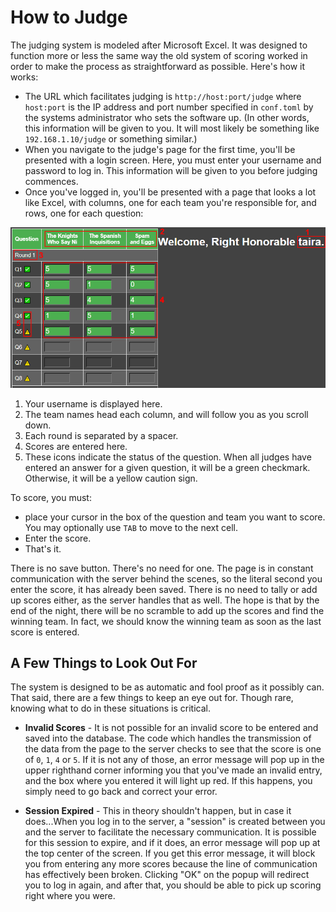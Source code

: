 # How to Judge

The judging system is modeled after Microsoft Excel. It was designed to function more or less the same way the old system of scoring worked in order to make the process as straightforward as possible. Here's how it works:

- The URL which facilitates judging is `http://host:port/judge` where `host:port` is the IP address and port number specified in `conf.toml` by the systems administrator who sets the software up. (In other words, this information will be given to you. It will most likely be something like `192.168.1.10/judge` or something similar.)
-  When you navigate to the judge's page for the first time, you'll be presented with a login screen. Here, you must enter your username and password to log in. This information will be given to you before judging commences.
- Once you've logged in, you'll be presented with a page that looks a lot like Excel, with columns, one for each team you're responsible for, and rows, one for each question:

![Judge's page](img/judge-page.png "Judge's Page")

1. Your username is displayed here.
2. The team names head each column, and will follow you as you scroll down.
3. Each round is separated by a spacer.
4. Scores are entered here.
5. These icons indicate the status of the question. When all judges have entered an answer for a given question, it will be a green checkmark. Otherwise, it will be a yellow caution sign.

To score, you must:

  -  place your cursor in the box of the question and team you want to score. You may optionally use `TAB` to move to the next cell.
  - Enter the score.
  - That's it.


  There is no save button. There's no need for one. The page is in constant communication with the server behind the scenes, so the literal second you enter the score, it has already been saved. There is no need to tally or add up scores either, as the server handles that as well. The hope is that by the end of the night, there will be no scramble to add up the scores and find the winning team. In fact, we should know the winning team as soon as the last score is entered.

## A Few Things to Look Out For
The system is designed to be as automatic and fool proof as it possibly can. That said, there are a few things to keep an eye out for. Though rare, knowing what to do in these situations is critical.

- **Invalid Scores** - It is not possible for an invalid score to be entered and saved into the database. The code which handles the transmission of the data from the page to the server checks to see that the score is one of `0`, `1`, `4` or `5`. If it is not any of those, an error message will pop up in the upper righthand corner informing you that you've made an invalid entry, and the box where you entered it will light up red. If this happens, you simply need to go back and correct your error.

- **Session Expired** - This in theory shouldn't happen, but in case it does...When you log in to the server, a "session" is created between you and the server to facilitate the necessary communication. It is possible for this session to expire, and if it does, an error message will pop up at the top center of the screen. If you get this error message, it will block you from entering any more scores because the line of communication has effectively been broken. Clicking "OK" on the popup will redirect you to log in again, and after that, you should be able to pick up scoring right where you were.
